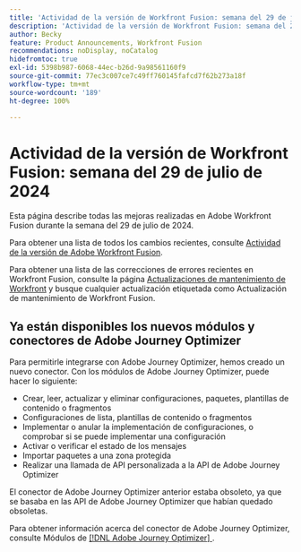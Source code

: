 ```yaml
---
title: 'Actividad de la versión de Workfront Fusion: semana del 29 de julio de 2024'
description: 'Actividad de la versión de Workfront Fusion: semana del 29 de julio de 2024'
author: Becky
feature: Product Announcements, Workfront Fusion
recommendations: noDisplay, noCatalog
hidefromtoc: true
exl-id: 5398b987-6068-44ec-b26d-9a98561160f9
source-git-commit: 77ec3c007ce7c49ff760145fafcd7f62b273a18f
workflow-type: tm+mt
source-wordcount: '189'
ht-degree: 100%

---
```


# Actividad de la versión de Workfront Fusion: semana del 29 de julio de 2024

Esta página describe todas las mejoras realizadas en Adobe Workfront Fusion durante la semana del 29 de julio de 2024.

Para obtener una lista de todos los cambios recientes, consulte [Actividad de la versión de Adobe Workfront Fusion](/help/workfront-fusion/fusion-product-releases/fusion-release-activity.md).

Para obtener una lista de las correcciones de errores recientes en Workfront Fusion, consulte la página [Actualizaciones de mantenimiento de Workfront](https://experienceleague.adobe.com/docs/workfront-known-issues/releases/current-updates.html?lang=es) y busque cualquier actualización etiquetada como Actualización de mantenimiento de Workfront Fusion.

## Ya están disponibles los nuevos módulos y conectores de Adobe Journey Optimizer

Para permitirle integrarse con Adobe Journey Optimizer, hemos creado un nuevo conector. Con los módulos de Adobe Journey Optimizer, puede hacer lo siguiente:

* Crear, leer, actualizar y eliminar configuraciones, paquetes, plantillas de contenido o fragmentos
* Configuraciones de lista, plantillas de contenido o fragmentos
* Implementar o anular la implementación de configuraciones, o comprobar si se puede implementar una configuración
* Activar o verificar el estado de los mensajes
* Importar paquetes a una zona protegida
* Realizar una llamada de API personalizada a la API de Adobe Journey Optimizer

El conector de Adobe Journey Optimizer anterior estaba obsoleto, ya que se basaba en las API de Adobe Journey Optimizer que habían quedado obsoletas.

Para obtener información acerca del conector de Adobe Journey Optimizer, consulte Módulos de [[!DNL Adobe Journey Optimizer] ](/help/workfront-fusion/references/apps-and-modules/adobe-connectors/adobe-journey-optimizer-modules.md).
